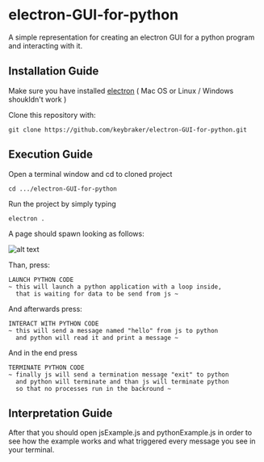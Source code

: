 # electron-GUI-for-python
A simple representation for  creating an electron GUI for a python program and interacting with it.

## Installation Guide

Make sure you have installed [electron](https://electron.atom.io) ( Mac OS or Linux / Windows shoukldn't work )

Clone this repository with:
```
git clone https://github.com/keybraker/electron-GUI-for-python.git
```

## Execution Guide

Open a terminal window and cd to cloned project
```
cd .../electron-GUI-for-python
```
Run the project by simply typing
```
electron .
```
A page should spawn looking as follows:

![alt text](https://raw.githubusercontent.com/keybraker/electron-GUI-for-python/master/jsPython.png)

Than, press: 
```
LAUNCH PYTHON CODE
~ this will launch a python application with a loop inside,
  that is waiting for data to be send from js ~
```

And afterwards press: 
```
INTERACT WITH PYTHON CODE
~ this will send a message named "hello" from js to python
  and python will read it and print a message ~
```
And in the end press 
```
TERMINATE PYTHON CODE
~ finally js will send a termination message "exit" to python
  and python will terminate and than js will terminate python
  so that no processes run in the backround ~
```

## Interpretation Guide

After that you should open jsExample.js and pythonExample.js in order to see how the example works and what triggered every message you see in your terminal.

